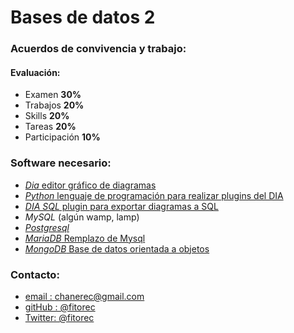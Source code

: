 Bases de datos 2
====================================================


### Acuerdos de convivencia y trabajo:

#### Evaluación:

 - Examen           **30%**
 - Trabajos         **20%**
 - Skills           **20%**
 - Tareas           **20%**
 - Participación    **10%**

### Software necesario:
 - [_Dia_ editor gráfico de diagramas](http://dia-installer.de/)
  - [_Python_ lenguaje de programación para realizar plugins del DIA](https://www.python.org/download/)
  - [_DIA SQL_ plugin para exportar diagramas a SQL](https://github.com/fitorec/diasql)
 - _MySQL_ (algún wamp, lamp)
 - [_Postgresql_ ](http://www.postgresql.org/download/)
 - [_MariaDB_ Remplazo de Mysql](https://downloads.mariadb.org/)
 - [_MongoDB_ Base de datos orientada a objetos](http://www.mongodb.org/downloads)

### Contacto:

 - [email  : chanerec@gmail.com](mailto:chanerec@gmail.com)
 - [gitHub : @fitorec](https://github.com/fitorec)
 - [Twitter: @fitorec](https://twitter.com/fitorec)